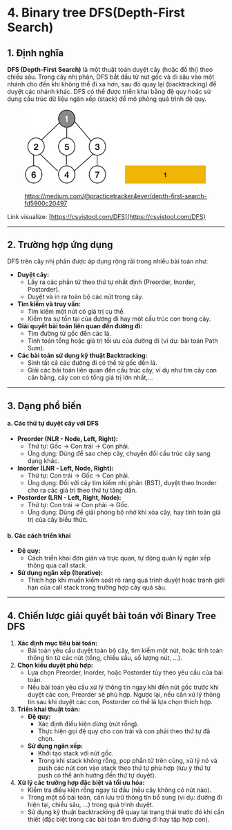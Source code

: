 # 4. Binary tree DFS(Depth-First Search)

## 1. Định nghĩa

**DFS (Depth-First Search)** là một thuật toán duyệt cây (hoặc đồ thị) theo chiều sâu. Trong cây nhị phân, DFS bắt đầu từ nút gốc và đi sâu vào một nhánh cho đến khi không thể đi xa hơn, sau đó quay lại (backtracking) để duyệt các nhánh khác. DFS có thể được triển khai bằng đệ quy hoặc sử dụng cấu trúc dữ liệu ngăn xếp (stack) để mô phỏng quá trình đệ quy.

<figure><img src="../../../.gitbook/assets/DFS.gif" alt=""><figcaption><p><a href="https://medium.com/@practicetracker4ever/depth-first-search-fd5900c20497">https://medium.com/@practicetracker4ever/depth-first-search-fd5900c20497</a></p></figcaption></figure>

Link visualize: [https://csvistool.com/DFS](https://csvistool.com/DFS)

***

## 2. Trường hợp ứng dụng

DFS trên cây nhị phân được áp dụng rộng rãi trong nhiều bài toán như:

* **Duyệt cây:**
  * Lấy ra các phần tử theo thứ tự nhất định (Preorder, Inorder, Postorder).
  * Duyệt và in ra toàn bộ các nút trong cây.
* **Tìm kiếm và truy vấn:**
  * Tìm kiếm một nút có giá trị cụ thể.
  * Kiểm tra sự tồn tại của đường đi hay một cấu trúc con trong cây.
* **Giải quyết bài toán liên quan đến đường đi:**
  * Tìm đường từ gốc đến các lá.
  * Tính toán tổng hoặc giá trị tối ưu của đường đi (ví dụ: bài toán Path Sum).
* **Các bài toán sử dụng kỹ thuật Backtracking:**
  * Sinh tất cả các đường đi có thể từ gốc đến lá.
  * Giải các bài toán liên quan đến cấu trúc cây, ví dụ như tìm cây con cân bằng, cây con có tổng giá trị lớn nhất,…

***

## 3. Dạng phổ biến

#### a. Các thứ tự duyệt cây với DFS

* **Preorder (NLR - Node, Left, Right):**
  * Thứ tự: Gốc → Con trái → Con phải.
  * Ứng dụng: Dùng để sao chép cây, chuyển đổi cấu trúc cây sang dạng khác.
* **Inorder (LNR - Left, Node, Right):**
  * Thứ tự: Con trái → Gốc → Con phải.
  * Ứng dụng: Đối với cây tìm kiếm nhị phân (BST), duyệt theo Inorder cho ra các giá trị theo thứ tự tăng dần.
* **Postorder (LRN - Left, Right, Node):**
  * Thứ tự: Con trái → Con phải → Gốc.
  * Ứng dụng: Dùng để giải phóng bộ nhớ khi xóa cây, hay tính toán giá trị của cây biểu thức.

#### b. Các cách triển khai

* **Đệ quy:**
  * Cách triển khai đơn giản và trực quan, tự động quản lý ngăn xếp thông qua call stack.
* **Sử dụng ngăn xếp (Iterative):**
  * Thích hợp khi muốn kiểm soát rõ ràng quá trình duyệt hoặc tránh giới hạn của call stack trong trường hợp cây quá sâu.

***

## 4. Chiến lược giải quyết bài toán với Binary Tree DFS

1. **Xác định mục tiêu bài toán:**
   * Bài toán yêu cầu duyệt toàn bộ cây, tìm kiếm một nút, hoặc tính toán thông tin từ các nút (tổng, chiều sâu, số lượng nút, …).
2. **Chọn kiểu duyệt phù hợp:**
   * Lựa chọn Preorder, Inorder, hoặc Postorder tùy theo yêu cầu của bài toán.
   * Nếu bài toán yêu cầu xử lý thông tin ngay khi đến nút gốc trước khi duyệt các con, Preorder sẽ phù hợp. Ngược lại, nếu cần xử lý thông tin sau khi duyệt các con, Postorder có thể là lựa chọn thích hợp.
3. **Triển khai thuật toán:**
   * **Đệ quy:**
     * Xác định điều kiện dừng (nút rỗng).
     * Thực hiện gọi đệ quy cho con trái và con phải theo thứ tự đã chọn.
   * **Sử dụng ngăn xếp:**
     * Khởi tạo stack với nút gốc.
     * Trong khi stack không rỗng, pop phần tử trên cùng, xử lý nó và push các nút con vào stack theo thứ tự phù hợp (lưu ý thứ tự push có thể ảnh hưởng đến thứ tự duyệt).
4. **Xử lý các trường hợp đặc biệt và tối ưu hóa:**
   * Kiểm tra điều kiện rỗng ngay từ đầu (nếu cây không có nút nào).
   * Trong một số bài toán, cần lưu trữ thông tin bổ sung (ví dụ: đường đi hiện tại, chiều sâu, …) trong quá trình duyệt.
   * Sử dụng kỹ thuật backtracking để quay lại trạng thái trước đó khi cần thiết (đặc biệt trong các bài toán tìm đường đi hay tập hợp con).

